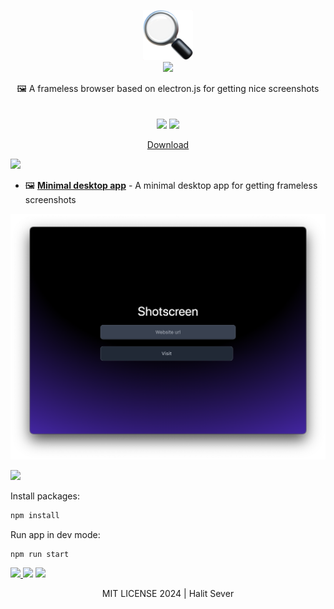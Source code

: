 <p align="center" class="logo-section">
<img src="https://github.com/halitsever/shotscreen-browser/blob/main/app/src/assets/logo.png?raw=true" height="80" width="80"/>
</br>
<img src="https://halitsever-api.vercel.app/api/repo-title?title=Shotscreen">

<p align="center">
🖼️ A frameless browser based on electron.js for getting nice screenshots<br>
<br/>
<br/>
<img src="https://img.shields.io/github/sponsors/halitsever"/> 
<img src="https://img.shields.io/github/license/halitsever/repo_name"/> 
</p>
<p align="center">
<a align="center" href="https://halitsever.github.io/shotscreen">Download</a>
  </p>
</p>

<a align="center">
<img src="https://halitsever-api.vercel.app/api/details"/>
</a>

- 🖼️ [**Minimal desktop app**](#) - A minimal desktop app for getting frameless screenshots

<p align="center">
<img  src="https://github.com/halitsever/shotscreen-browser/blob/main/app/src/assets/ss.png?raw=true"/>
</p>

<a align="center" >
<img src="https://halitsever-api.vercel.app/api/installation"/>
</a>

Install packages:

```bash
npm install
```

Run app in dev mode:

```
npm run start
```

<a align="center" href="https://github.com/halitsever/repo_name/issues">
<img src="https://halitsever-api.vercel.app/api/issue"/>
</a>

<a align="center">
<img src="https://halitsever-api.vercel.app/api/sponsor"/>
</a>

<a align="center">
<img src="https://halitsever-api.vercel.app/api/license"/>
</a>

<p align="center">
 MIT LICENSE 2024 | Halit Sever
</p>
